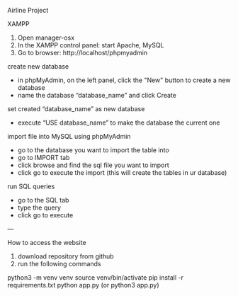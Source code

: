 Airline Project 

XAMPP
1. Open manager-osx 
2. In the XAMPP control panel: start Apache, MySQL
3. Go to browser: http://localhost/phpmyadmin

create new database
* in phpMyAdmin, on the left panel, click the "New" button to create a new database
* name the database “database_name” and click Create

set created “database_name” as new database
* execute “USE database_name” to make the database the current one

import file into MySQL using phpMyAdmin
* go to the database you want to import the table into
* go to IMPORT tab
* click browse and find the sql file you want to import
* click go to execute the import (this will create the tables in ur database) 

run SQL queries
* go to the SQL tab
* type the query
* click go to execute

—

How to access the website
1. download repository from github 
2. run the following commands

python3 -m venv venv
source venv/bin/activate
pip install -r requirements.txt
python app.py (or python3 app.py)
